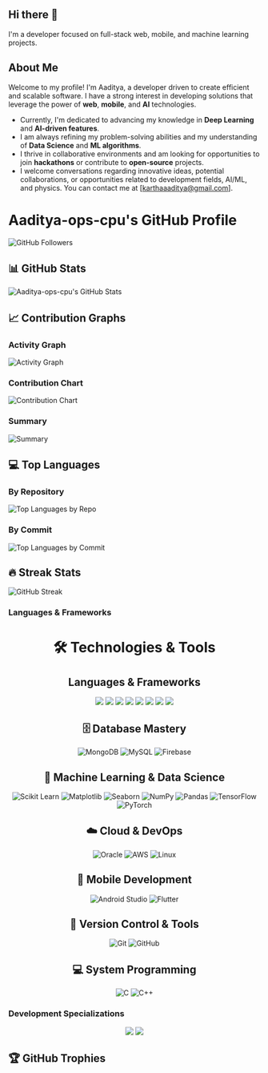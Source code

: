 ## Hi there 👋
I'm a developer focused on full-stack web, mobile, and machine learning projects.

## About Me
Welcome to my profile! I'm Aaditya, a developer driven to create efficient and scalable software. I have a strong interest in developing solutions that leverage the power of **web**, **mobile**, and **AI** technologies.

* Currently, I'm dedicated to advancing my knowledge in **Deep Learning** and **AI-driven features**.
* I am always refining my problem-solving abilities and my understanding of **Data Science** and **ML algorithms**.
* I thrive in collaborative environments and am looking for opportunities to join **hackathons** or contribute to **open-source** projects.
* I welcome conversations regarding innovative ideas, potential collaborations, or opportunities related to development fields, AI/ML, and physics. You can contact me at [karthaaaditya@gmail.com].




# Aaditya-ops-cpu's GitHub Profile

![GitHub Followers](https://img.shields.io/github/followers/Aaditya-ops-cpu?style=social)

## 📊 GitHub Stats

![Aaditya-ops-cpu's GitHub Stats](https://github-readme-stats.vercel.app/api?username=Aaditya-ops-cpu&show_icons=true&theme=radical)

## 📈 Contribution Graphs

### Activity Graph
![Activity Graph](https://github-readme-activity-graph.vercel.app/graph?username=Aaditya-ops-cpu&theme=github)

### Contribution Chart
![Contribution Chart](https://ghchart.rshah.org/4169E1/Aaditya-ops-cpu)

### Summary
![Summary](https://github-profile-summary-cards.vercel.app/api/cards/profile-details?username=Aaditya-ops-cpu&theme=vue)

## 💻 Top Languages

### By Repository
![Top Languages by Repo](https://github-readme-stats.vercel.app/api/top-langs/?username=Aaditya-ops-cpu&layout=compact&theme=radical&hide=Jupyter%20Notebook)

### By Commit
![Top Languages by Commit](https://github-readme-stats.vercel.app/api/top-langs/?username=Aaditya-ops-cpu&layout=compact&theme=radical&hide=Jupyter%20Notebook,HTML,CSS)

## 🔥 Streak Stats

![GitHub Streak](https://github-readme-streak-stats.herokuapp.com/?user=Aaditya-ops-cpu&theme=radical)

### Languages & Frameworks
<p align="center">
  
</p>
<h1 align="center">🛠️ Technologies & Tools</h1>

<div align="center">

## Languages & Frameworks
<img src="https://img.shields.io/badge/JavaScript-90%25-yellow?style=flat&logo=javascript" />
  <img src="https://img.shields.io/badge/Python-85%25-blue?style=flat&logo=python" />
  <img src="https://img.shields.io/badge/React-80%25-61DAFB?style=flat&logo=react" />
  <img src="https://img.shields.io/badge/TypeScript-75%25-3178C6?style=flat&logo=typescript" />
  <img src="https://img.shields.io/badge/HTML5-95%25-E34F26?style=flat&logo=html5" />
  <img src="https://img.shields.io/badge/CSS3-90%25-1572B6?style=flat&logo=css3" />
  <img src="https://img.shields.io/badge/Bootstrap-85%25-7952B3?style=flat&logo=bootstrap" />
  <img src="https://img.shields.io/badge/PHP-70%25-777BB4?style=flat&logo=php" />

## 🗄️ Database Mastery
![MongoDB](https://img.shields.io/badge/MongoDB-47A248?style=for-the-badge&logo=mongodb&logoColor=white)
![MySQL](https://img.shields.io/badge/MySQL-4479A1?style=for-the-badge&logo=mysql&logoColor=white)
![Firebase](https://img.shields.io/badge/Firebase-FFCA28?style=for-the-badge&logo=firebase&logoColor=black)

## 🤖 Machine Learning & Data Science
![Scikit Learn](https://img.shields.io/badge/Scikit_Learn-F7931E?style=for-the-badge&logo=scikit-learn&logoColor=white)
![Matplotlib](https://img.shields.io/badge/Matplotlib-11557C?style=for-the-badge&logo=python&logoColor=white)
![Seaborn](https://img.shields.io/badge/Seaborn-4B8BBE?style=for-the-badge&logo=python&logoColor=white)
![NumPy](https://img.shields.io/badge/NumPy-013243?style=for-the-badge&logo=numpy&logoColor=white)
![Pandas](https://img.shields.io/badge/Pandas-150458?style=for-the-badge&logo=pandas&logoColor=white)
![TensorFlow](https://img.shields.io/badge/TensorFlow-FF6F00?style=for-the-badge&logo=tensorflow&logoColor=white)
![PyTorch](https://img.shields.io/badge/PyTorch-EE4C2C?style=for-the-badge&logo=pytorch&logoColor=white)

## ☁️ Cloud & DevOps
![Oracle](https://img.shields.io/badge/Oracle-F80000?style=for-the-badge&logo=oracle&logoColor=white)
![AWS](https://img.shields.io/badge/AWS-FF9900?style=for-the-badge&logo=amazonaws&logoColor=white)
![Linux](https://img.shields.io/badge/Linux-FCC624?style=for-the-badge&logo=linux&logoColor=black)

## 📱 Mobile Development
![Android Studio](https://img.shields.io/badge/Android_Studio-3DDC84?style=for-the-badge&logo=android-studio&logoColor=white)
![Flutter](https://img.shields.io/badge/Flutter-02569B?style=for-the-badge&logo=flutter&logoColor=white)

## 🔧 Version Control & Tools
![Git](https://img.shields.io/badge/Git-F05032?style=for-the-badge&logo=git&logoColor=white)
![GitHub](https://img.shields.io/badge/GitHub-181717?style=for-the-badge&logo=github&logoColor=white)

## 💻 System Programming
![C](https://img.shields.io/badge/C-A8B9CC?style=for-the-badge&logo=c&logoColor=black)
![C++](https://img.shields.io/badge/C++-00599C?style=for-the-badge&logo=c%2B%2B&logoColor=white)

</div>

### Development Specializations
<p align="center">
  <img src="https://img.shields.io/badge/💻%20Web%20Development-Intermediate-FF6B6B?style=for-the-badge" />
  <img src="https://img.shields.io/badge/📱%20App%20Development-Intermediate-4ECDC4?style=for-the-badge" />
</p>

## 🏆 GitHub Trophies


